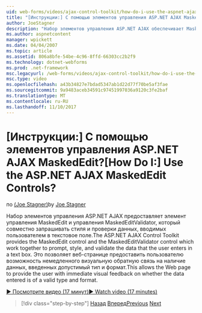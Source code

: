 ```yaml
---
uid: web-forms/videos/ajax-control-toolkit/how-do-i-use-the-aspnet-ajax-maskededit-controls
title: "[Инструкции:] С помощью элементов управления ASP.NET AJAX MaskedEdit? | Документы Майкрософт"
author: JoeStagner
description: "Набор элементов управления ASP.NET AJAX обеспечивает MaskedEdit контроль и MaskedEditValidator которого совместной работы предложить, стиль, а проверка d..."
ms.author: aspnetcontent
manager: wpickett
ms.date: 04/04/2007
ms.topic: article
ms.assetid: 806a8bfe-54be-4c96-8ffd-66303cc2b2f9
ms.technology: dotnet-webforms
ms.prod: .net-framework
msc.legacyurl: /web-forms/videos/ajax-control-toolkit/how-do-i-use-the-aspnet-ajax-maskededit-controls
msc.type: video
ms.openlocfilehash: a43b34827e7bdad5347ab1d22d77f70be5af3fae
ms.sourcegitcommit: 9a9483aceb34591c97451997036a9120c3fe2baf
ms.translationtype: MT
ms.contentlocale: ru-RU
ms.lasthandoff: 11/10/2017
---
```

<a name="how-do-i-use-the-aspnet-ajax-maskededit-controls"></a><span data-ttu-id="775bc-104">[Инструкции:] С помощью элементов управления ASP.NET AJAX MaskedEdit?</span><span class="sxs-lookup"><span data-stu-id="775bc-104">[How Do I:] Use the ASP.NET AJAX MaskedEdit Controls?</span></span>
====================
<span data-ttu-id="775bc-105">по [(Joe Stagner)](https://github.com/JoeStagner)</span><span class="sxs-lookup"><span data-stu-id="775bc-105">by [Joe Stagner](https://github.com/JoeStagner)</span></span>

<span data-ttu-id="775bc-106">Набор элементов управления ASP.NET AJAX предоставляет элемент управления MaskedEdit и управления MaskedEditValidator, который совместно запрашивать стиля и проверки данных, вводимых пользователем в текстовое поле.</span><span class="sxs-lookup"><span data-stu-id="775bc-106">The ASP.NET AJAX Control Toolkit provides the MaskedEdit control and the MaskedEditValidator control which work together to prompt, style, and validate the data that the user enters in a text box.</span></span> <span data-ttu-id="775bc-107">Это позволяет веб-странице предоставить пользователю возможность немедленного визуальную обратную связь на наличие данных, введенных допустимый тип и формат.</span><span class="sxs-lookup"><span data-stu-id="775bc-107">This allows the Web page to provide the user with immediate visual feedback on whether the data entered is of a valid type and format.</span></span>

[<span data-ttu-id="775bc-108">&#9654; Посмотрите видео (17 минут)</span><span class="sxs-lookup"><span data-stu-id="775bc-108">&#9654; Watch video (17 minutes)</span></span>](https://channel9.msdn.com/Blogs/ASP-NET-Site-Videos/how-do-i-use-the-aspnet-ajax-maskededit-controls)

>[!div class="step-by-step"]
<span data-ttu-id="775bc-109">[Назад](how-do-i-use-the-aspnet-ajax-dropdown-control.md)
[Вперед](how-do-i-use-the-aspnet-ajax-mutuallyexclusive-checkbox-extender.md)</span><span class="sxs-lookup"><span data-stu-id="775bc-109">[Previous](how-do-i-use-the-aspnet-ajax-dropdown-control.md)
[Next](how-do-i-use-the-aspnet-ajax-mutuallyexclusive-checkbox-extender.md)</span></span>
